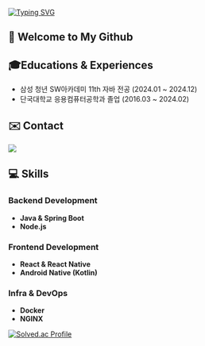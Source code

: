 [![Typing SVG](https://readme-typing-svg.demolab.com?font=Alkatra&weight=500&size=45&duration=7000&pause=3&color=2388d1&center=false&vCenter=false&repeat=true&width=1000&height=100&lines=Hello+World🌏+I'm+yongwonkim1😁)](https://git.io/typing-svg)

## 👋 Welcome to My Github


## 🎓Educations & Experiences
- 삼성 청년 SW아카데미 11th 자바 전공 (2024.01 ~ 2024.12)
- 단국대학교 응용컴퓨터공학과 졸업 (2016.03 ~ 2024.02)
  

## ✉️ Contact 
<div style="display:flex; flex-direction:row;">
    <a href="mailto:qwsa522@naver.com">
        <img src="https://img.shields.io/badge/Naver-037C5A?style=flat-square&logo=Naver&logoColor=white"> 
    </a>
</div>

## 💻 Skills

### **Backend Development**
- **Java & Spring Boot** 
- **Node.js** 

### **Frontend Development**
- **React & React Native** 
- **Android Native (Kotlin)** 

### **Infra & DevOps**
- **Docker** 
- **NGINX** 


[![Solved.ac Profile](http://mazassumnida.wtf/api/v2/generate_badge?boj=qsc7539)](https://solved.ac/qsc7539/)
